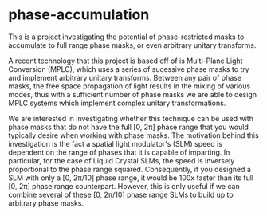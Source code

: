 # phase-accumulation

This is a project investigating the potential of phase-restricted masks to accumulate to full
range phase masks, or even arbitrary unitary transforms.

A recent technology that this project is based off of is Multi-Plane Light Conversion (MPLC),
which uses a series of sucessive phase masks to try and implement arbitrary unitary transforms.
Between any pair of phase masks, the free space propagation of light results in the mixing of
various modes, thus with a sufficient number of phase masks we are able to design MPLC systems 
which implement complex unitary transformations.

We are interested in investigating whether this technique can be used with phase masks that do
not have the full [0, 2π] phase range that you would typically desire when working with phase 
masks.  The motivation behind this investigation is the fact a spatial light modulator's (SLM)
speed is dependent on the range of phases that it is capable of imparting.  In particular, for 
the case of Liquid Crystal SLMs, the speed is inversely proportional to the phase range squared.
Consequently, if you designed a SLM with only a [0, 2π/10] phase range, it would be 100x faster
than its full [0, 2π] phase range counterpart.  However, this is only useful if we can combine
several of these [0, 2π/10] phase range SLMs to build up to arbitrary phase masks.